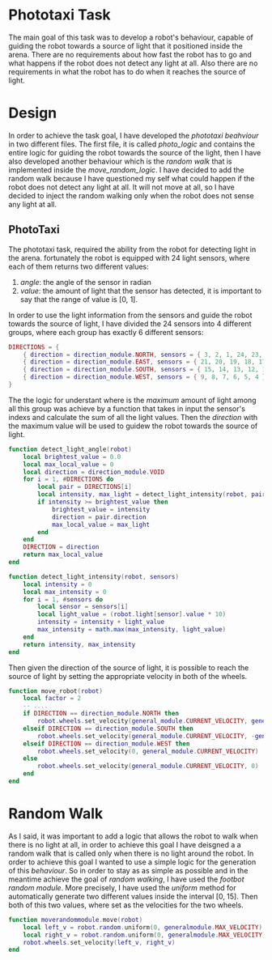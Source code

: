 # Phototaxi Task
The main goal of this task was to develop a robot's behaviour, capable of guiding the robot towards a source of light that it positioned inside the arena. There are no requirements about how fast the robot has to go and what happens if the robot does not detect any light at all. Also there are no requirements in what the robot has to do when it reaches the source of light.
# Design
In order to achieve the task goal, I have developed the *phototaxi beahviour* in two different files. The first file, it is called *photo_logic* and contains the entire logic for guiding the robot towards the source of the light, then I have also developed another behaviour which is the *random walk* that is implemented inside the *move_random_logic*. I have decided to add the random walk because I have questioned my self what could happen if the robot does not detect any light at all. It will not move at all, so I have decided to inject the random walking only when the robot does not sense any light at all.

## PhotoTaxi
The phototaxi task, required the ability from the robot for detecting light in the arena. fortunately the robot is equipped with 24 light sensors, where each of them returns two different values:

1. *angle*: the angle of the sensor in radian
2. *value*: the amount of light that the sensor has detected, it is important to say that the range of value is [0, 1].

In order to use the light information from the sensors and guide the robot towards the source of light, I have divided the 24 sensors into 4 different groups, where each group has exactly 6 different sensors:

```lua
DIRECTIONS = {
	{ direction = direction_module.NORTH, sensors = { 3, 2, 1, 24, 23, 22 } },
	{ direction = direction_module.EAST, sensors = { 21, 20, 19, 18, 17, 16 } },
	{ direction = direction_module.SOUTH, sensors = { 15, 14, 13, 12, 11, 10 } },
	{ direction = direction_module.WEST, sensors = { 9, 8, 7, 6, 5, 4 } },
}
```
The the logic for understant where is the *maximum* amount of light among all this group was achieve by a function that takes in input the sensor's indexs and calculate the sum of all the light values. Then the *direction* with the maximum value will be used to guidew the robot towards the source of light.

```lua
function detect_light_angle(robot)
	local brightest_value = 0.0
	local max_local_value = 0
	local direction = direction_module.VOID
	for i = 1, #DIRECTIONS do
		local pair = DIRECTIONS[i]
		local intensity, max_light = detect_light_intensity(robot, pair.sensors)
		if intensity >= brightest_value then
			brightest_value = intensity
			direction = pair.direction
			max_local_value = max_light
		end
	end
	DIRECTION = direction
	return max_local_value
end

function detect_light_intensity(robot, sensors)
	local intensity = 0
	local max_intensity = 0
	for i = 1, #sensors do
		local sensor = sensors[i]
		local light_value = (robot.light[sensor].value * 10)
		intensity = intensity + light_value
		max_intensity = math.max(max_intensity, light_value)
	end
	return intensity, max_intensity
end
```

Then given the direction of the source of light, it is possible to reach the source of light by setting the appropriate velocity in both of the wheels.

```lua
function move_robot(robot)
	local factor = 2
    -- ....
	if DIRECTION == direction_module.NORTH then
		robot.wheels.set_velocity(general_module.CURRENT_VELOCITY, general_module.CURRENT_VELOCITY)
	elseif DIRECTION == direction_module.SOUTH then
		robot.wheels.set_velocity(general_module.CURRENT_VELOCITY, -general_module.CURRENT_VELOCITY)
	elseif DIRECTION == direction_module.WEST then
		robot.wheels.set_velocity(0, general_module.CURRENT_VELOCITY)
	else
		robot.wheels.set_velocity(general_module.CURRENT_VELOCITY, 0)
	end
end
```

# Random Walk
As I said, it was important to add a logic that allows the robot to walk when there is no light at all, in order to achieve this goal I have deisgned a a random walk that is called only when there is no light around the robot. In order to achieve this goal I wanted to use a simple logic for the generation of this *behaviour*. So in order to stay as as simple as possible and in the meantime achieve the goal of *random walking*, I have used the *footbot random module*. More precisely, I have used the *uniform* method for automatically generate two different values inside the interval [0, 15]. Then both of this two values, where set as the velocities for the two wheels.

```lua
function moverandommodule.move(robot)
	local left_v = robot.random.uniform(0, generalmodule.MAX_VELOCITY)
	local right_v = robot.random.uniform(0, generalmodule.MAX_VELOCITY)
	robot.wheels.set_velocity(left_v, right_v)
end
```

